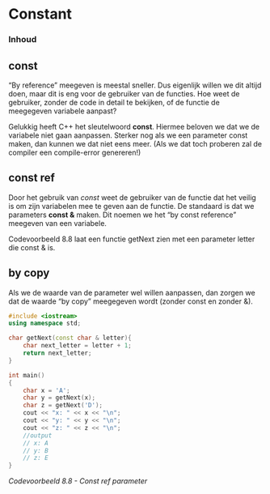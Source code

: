 # Constant

### Inhoud[](toc-id)

## const
“By reference” meegeven is meestal sneller. Dus eigenlijk willen we dit altijd doen, maar dit is eng voor de gebruiker van de functies. Hoe weet de gebruiker, zonder de code in detail te bekijken, of de functie de meegegeven variabele aanpast?

Gelukkig heeft C++ het sleutelwoord **const**. Hiermee beloven we dat we de variabele niet gaan aanpassen. Sterker nog als we een parameter const maken, dan kunnen we dat niet eens meer. (Als we dat toch proberen zal de compiler een compile-error genereren!)

## const ref
Door het gebruik van *const* weet de gebruiker van de functie dat het veilig is om zijn variabelen mee
te geven aan de functie. 
De standaard is dat we parameters **const &** maken. Dit noemen we het “by const reference” meegeven van een variabele.

Codevoorbeeld 8.8 laat een functie getNext zien met een parameter letter die const & is.

## by copy
Als we de waarde van de parameter wel willen aanpassen, dan zorgen we dat de waarde “by copy” meegegeven wordt (zonder const en zonder &). 

```c++
#include <iostream>
using namespace std;

char getNext(const char & letter){
    char next_letter = letter + 1;
    return next_letter;
}

int main()
{
    char x = 'A';
    char y = getNext(x);
    char z = getNext('D');
    cout << "x: " << x << "\n";
    cout << "y: " << y << "\n";
    cout << "z: " << z << "\n";
    //output
    // x: A
    // y: B
    // z: E
}
```
*Codevoorbeeld 8.8 - Const ref parameter*